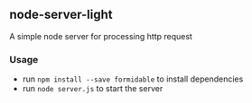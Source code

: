 ## node-server-light 

A simple node server for processing http request 


### Usage
- run `npm install --save formidable` to install dependencies
- run `node server.js` to start the server

